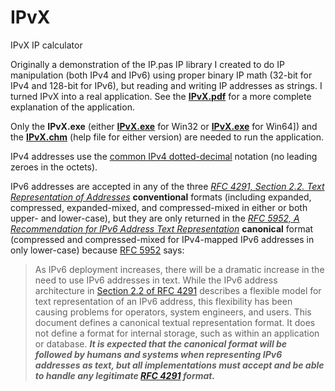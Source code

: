 # IPvX
IPvX IP calculator

Originally a demonstration of the IP.pas IP library I created to do IP manipulation (both IPv4 and IPv6) using proper binary IP math (32-bit for IPv4 and 128-bit for IPv6), but reading and writing IP addresses as strings. I turned IPvX into a real application. See the **[IPvX.pdf](https://github.com/rmaupin/IPvX/raw/main/IPvX.pdf)** for a more complete explanation of the application.

Only the **IPvX.exe** (either **[IPvX.exe](https://github.com/rmaupin/IPvX/releases/download/v22.10.4.1-x86/IPvX.exe)** for Win32 or **[IPvX.exe](https://github.com/rmaupin/IPvX/releases/download/v22.10.4.1-x64/IPvX.exe)** for Win64]) and the **[IPvX.chm](https://github.com/rmaupin/IPvX/raw/main/IPvX.chm)** (help file for either version) are needed to run the application.

IPv4 addresses use the [common IPv4 dotted-decimal](https://en.wikipedia.org/wiki/Dot-decimal_notation#IPv4_address) notation (no leading zeroes in the octets).

IPv6 addresses are accepted in any of the three _[RFC 4291, Section 2.2. Text Representation of Addresses](https://www.rfc-editor.org/rfc/rfc4291.html#section-2.2)_ **conventional** formats (including expanded, compressed, expanded-mixed, and compressed-mixed in either or both upper- and lower-case), but they are only returned in the _[RFC 5952, A Recommendation for IPv6 Address Text Representation](https://www.rfc-editor.org/rfc/rfc5952)_ **canonical** format (compressed and compressed-mixed for IPv4-mapped IPv6 addresses in only lower-case) because [RFC 5952](https://www.rfc-editor.org/rfc/rfc5952) says:

> As IPv6 deployment increases, there will be a dramatic increase in the need to use IPv6 addresses in text. While the IPv6 address architecture in [Section 2.2 of RFC 4291](https://www.rfc-editor.org/rfc/rfc4291.html#section-2.2) describes a flexible model for text representation of an IPv6 address, this flexibility has been causing problems for operators, system engineers, and users. This document defines a canonical textual representation format. It does not define a format for internal storage, such as within an application or database. ***It is expected that the canonical format will be followed by humans and systems when representing IPv6 addresses as text, but all implementations must accept and be able to handle any legitimate [RFC 4291](https://www.rfc-editor.org/rfc/rfc4291.html) format.***
